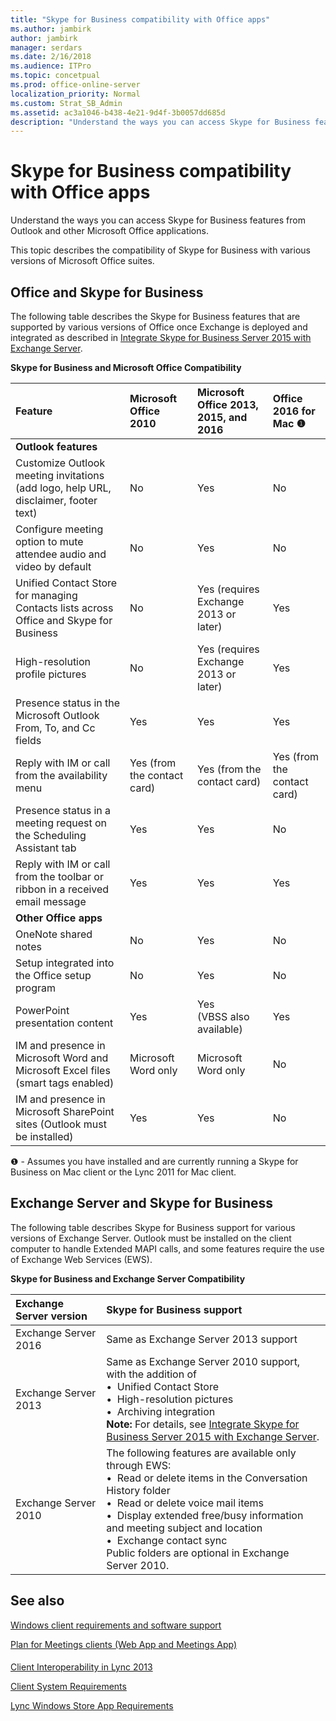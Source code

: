 ```yaml
---
title: "Skype for Business compatibility with Office apps"
ms.author: jambirk
author: jambirk
manager: serdars
ms.date: 2/16/2018
ms.audience: ITPro
ms.topic: concetpual
ms.prod: office-online-server
localization_priority: Normal
ms.custom: Strat_SB_Admin
ms.assetid: ac3a1046-b438-4e21-9d4f-3b0057dd685d
description: "Understand the ways you can access Skype for Business features from Outlook and other Microsoft Office applications."
---
```


# Skype for Business compatibility with Office apps
 
Understand the ways you can access Skype for Business features from Outlook and other Microsoft Office applications.
  
This topic describes the compatibility of Skype for Business with various versions of Microsoft Office suites. 
  
## Office and Skype for Business

The following table describes the Skype for Business features that are supported by various versions of Office once Exchange is deployed and integrated as described in [Integrate Skype for Business Server 2015 with Exchange Server](../../deploy-1/integrate-with-exchange-server/integrate-with-exchange-server.md).
  
**Skype for Business and Microsoft Office Compatibility**

|**Feature**|**Microsoft Office 2010**|**Microsoft Office 2013, 2015, and 2016**|**Office 2016 for Mac** &#x2776; |
|:-----|:-----|:-----|:-----|
|**Outlook features** <br/> ||||
|Customize Outlook meeting invitations (add logo, help URL, disclaimer, footer text)  <br/> |No  <br/> |Yes  <br/> |No  <br/> |
|Configure meeting option to mute attendee audio and video by default  <br/> |No  <br/> |Yes  <br/> |No  <br/> |
|Unified Contact Store for managing Contacts lists across Office and Skype for Business  <br/> |No  <br/> |Yes (requires Exchange 2013 or later)  <br/> |Yes  <br/> |
|High-resolution profile pictures  <br/> |No  <br/> |Yes (requires Exchange 2013 or later)  <br/> |Yes  <br/> |
|Presence status in the Microsoft Outlook From, To, and Cc fields  <br/> |Yes  <br/> |Yes  <br/> |Yes  <br/> |
|Reply with IM or call from the availability menu  <br/> |Yes (from the contact card)  <br/> |Yes (from the contact card)  <br/> |Yes (from the contact card)  <br/> |
|Presence status in a meeting request on the Scheduling Assistant tab  <br/> |Yes  <br/> |Yes  <br/> |No  <br/> |
|Reply with IM or call from the toolbar or ribbon in a received email message  <br/> |Yes  <br/> |Yes  <br/> |Yes  <br/> |
|**Other Office apps** <br/> ||||
|OneNote shared notes  <br/> |No  <br/> |Yes  <br/> |No  <br/> |
|Setup integrated into the Office setup program  <br/> |No  <br/> |Yes  <br/> |No  <br/> |
|PowerPoint presentation content  <br/> |Yes  <br/> |Yes  <br/> (VBSS also available)  <br/> |Yes  <br/> |
|IM and presence in Microsoft Word and Microsoft Excel files (smart tags enabled)  <br/> |Microsoft Word only  <br/> |Microsoft Word only  <br/> |No  <br/> |
|IM and presence in Microsoft SharePoint sites (Outlook must be installed)  <br/> |Yes  <br/> |Yes  <br/> |No  <br/> |
   
&#x2776; - Assumes you have installed and are currently running a Skype for Business on Mac client or the Lync 2011 for Mac client.
  
## Exchange Server and Skype for Business

The following table describes Skype for Business support for various versions of Exchange Server. Outlook must be installed on the client computer to handle Extended MAPI calls, and some features require the use of Exchange Web Services (EWS).
  
**Skype for Business and Exchange Server Compatibility**

|**Exchange Server version**|**Skype for Business support**|
|:-----|:-----|
|Exchange Server 2016  <br/> |Same as Exchange Server 2013 support  <br/> |
|Exchange Server 2013  <br/> |Same as Exchange Server 2010 support, with the addition of  <br/>&bull;&nbsp;&nbsp;Unified Contact Store  <br/>&bull;&nbsp;&nbsp;High-resolution pictures  <br/>&bull;&nbsp;&nbsp;Archiving integration  <br/> **Note:** For details, see [Integrate Skype for Business Server 2015 with Exchange Server](../../deploy-1/integrate-with-exchange-server/integrate-with-exchange-server.md).  <br/> |
|Exchange Server 2010  <br/> |The following features are available only through EWS:  <br/>&bull;&nbsp;&nbsp;Read or delete items in the Conversation History folder  <br/>&bull;&nbsp;&nbsp;Read or delete voice mail items  <br/>&bull;&nbsp;&nbsp;Display extended free/busy information and meeting subject and location  <br/>&bull;&nbsp;&nbsp;Exchange contact sync  <br/> Public folders are optional in Exchange Server 2010.  <br/> |
   
## See also
 

[Windows client requirements and software support](windows-requirements.md)
  
[Plan for Meetings clients (Web App and Meetings App)](meetings-clients.md)
#### 

[Client Interoperability in Lync 2013](http://technet.microsoft.com/library/0f126571-91a2-45d5-855c-1e4ddb45fc04.aspx)
  
[Client System Requirements](http://technet.microsoft.com/library/38f3a465-dac1-4381-bc59-270a4ef07ced.aspx)
  
[Lync Windows Store App Requirements](http://technet.microsoft.com/library/5f2e0a40-8450-4f61-b6f6-913fc1906020.aspx)

